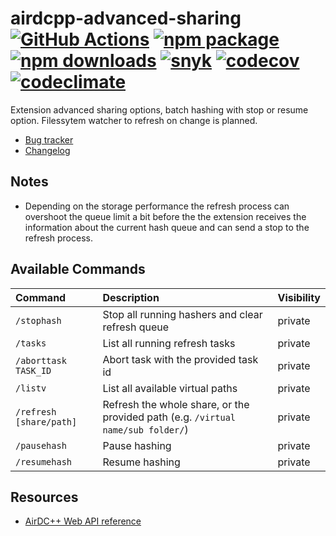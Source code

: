 # airdcpp-advanced-sharing [![GitHub Actions][build-badge]][build] [![npm package][npm-badge]][npm] [![npm downloads][npm-dl-badge]][npm] [![snyk][snyk-badge]][snyk] [![codecov][coverage-badge]][coverage] [![codeclimate][codeclimate-badge]][codeclimate]

Extension advanced sharing options, batch hashing with stop or resume option. Filessytem watcher to refresh on change is planned.

- [Bug tracker](https://github.com/peps1/airdcpp-advanced-sharing/issues)
- [Changelog](https://github.com/peps1/airdcpp-advanced-sharing/blob/master/CHANGELOG.md)

## Notes

* Depending on the storage performance the refresh process can overshoot the queue limit a bit before the the extension receives the information about the current hash queue and can send a stop to the refresh process.

## Available Commands

| Command | Description | Visibility |
| :---    | :---        | :---       |
| `/stophash` | Stop all running hashers and clear refresh queue | private |
| `/tasks` | List all running refresh tasks | private |
| `/aborttask TASK_ID` | Abort task with the provided task id | private |
| `/listv` | List all available virtual paths | private |
| `/refresh [share/path]` | Refresh the whole share, or the provided path (e.g. `/virtual name/sub folder/`) | private |
| `/pausehash` | Pause hashing | private |
| `/resumehash` | Resume hashing | private |


## Resources

- [AirDC++ Web API reference](https://airdcpp.docs.apiary.io/)

[build-badge]: https://github.com/peps1/airdcpp-advanced-sharing/workflows/build/badge.svg
[build]: https://github.com/peps1/airdcpp-advanced-sharing/actions

[npm-badge]: https://img.shields.io/npm/v/airdcpp-advanced-sharing.svg?style=flat-square
[npm]: https://www.npmjs.org/package/airdcpp-advanced-sharing
[npm-dl-badge]: https://img.shields.io/npm/dt/airdcpp-advanced-sharing?label=npm%20downloads&style=flat-square

[coverage-badge]: https://codecov.io/gh/peps1/airdcpp-advanced-sharing/branch/master/graph/badge.svg
[coverage]: https://codecov.io/gh/peps1/airdcpp-advanced-sharing

[codeclimate-badge]: https://api.codeclimate.com/v1/badges/240bcb67b18342047e78/maintainability
[codeclimate]: https://codeclimate.com/github/peps1/airdcpp-advanced-sharing/maintainability

[snyk-badge]: https://snyk.io/test/github/peps1/airdcpp-advanced-sharing/badge.svg
[snyk]: https://snyk.io/test/github/peps1/airdcpp-advanced-sharing
